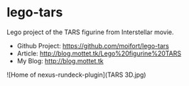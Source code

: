 # lego-tars

Lego project of the TARS figurine from Interstellar movie.
* Github Project: https://github.com/moifort/lego-tars
* Article: http://blog.mottet.tk/Lego%20figurine%20TARS  
* My Blog: http://blog.mottet.tk

![Home of nexus-rundeck-plugin](TARS 3D.jpg)
